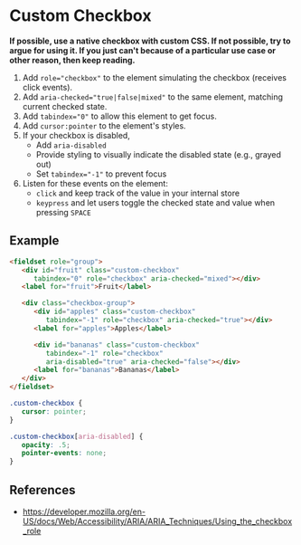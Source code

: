 # Custom Checkbox

**If possible, use a native checkbox with custom CSS. If not possible, try to argue for using it. If you 
just can't because of a particular use case or other reason, then keep reading.**

1. Add `role="checkbox"` to the element simulating the checkbox (receives click events). 
2. Add `aria-checked="true|false|mixed"` to the same element, matching current checked state.
3. Add `tabindex="0"` to allow this element to get focus.
4. Add `cursor:pointer` to the element's styles.
4. If your checkbox is disabled, 
   - Add `aria-disabled` 
   - Provide styling to visually indicate the disabled state (e.g., grayed out)
   - Set `tabindex="-1"` to prevent focus
3. Listen for these events on the element:
   - `click` and keep track of the value in your internal store
   - `keypress` and let users toggle the checked state and value when pressing `SPACE`

## Example

```html
<fieldset role="group">
   <div id="fruit" class="custom-checkbox"
      tabindex="0" role="checkbox" aria-checked="mixed"></div>
   <label for="fruit">Fruit</label>

   <div class="checkbox-group">
      <div id="apples" class="custom-checkbox" 
         tabindex="-1" role="checkbox" aria-checked="true"></div>
      <label for="apples">Apples</label>

      <div id="bananas" class="custom-checkbox" 
         tabindex="-1" role="checkbox" 
         aria-disabled="true" aria-checked="false"></div>
      <label for="bananas">Bananas</label>
   </div>
</fieldset>
```

```css
.custom-checkbox {
   cursor: pointer;
}

.custom-checkbox[aria-disabled] {
   opacity: .5;
   pointer-events: none;
}
```

## References

* https://developer.mozilla.org/en-US/docs/Web/Accessibility/ARIA/ARIA_Techniques/Using_the_checkbox_role 


